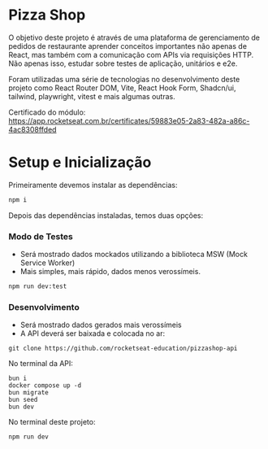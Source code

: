 # Pizza Shop
O objetivo deste projeto é através de uma plataforma de gerenciamento de pedidos de restaurante aprender conceitos importantes não apenas de React, mas também com a comunicação com APIs via requisições HTTP. Não apenas isso, estudar sobre testes de aplicação, unitários e e2e.

Foram utilizadas uma série de tecnologias no desenvolvimento deste projeto como React Router DOM, Vite, React Hook Form, Shadcn/ui, tailwind, playwright, vitest e mais algumas outras.

Certificado do módulo:
https://app.rocketseat.com.br/certificates/59883e05-2a83-482a-a86c-4ac8308ffded

# Setup e Inicialização
Primeiramente devemos instalar as dependências:
```bash
npm i
```
Depois das dependências instaladas, temos duas opções:

### Modo de Testes
- Será mostrado dados mockados utilizando a biblioteca MSW (Mock Service Worker)
- Mais simples, mais rápido, dados menos verossímeis. 
```bash
npm run dev:test
```

### Desenvolvimento
- Será mostrado dados gerados mais verossímeis
- A API deverá ser baixada e colocada no ar:
```git
git clone https://github.com/rocketseat-education/pizzashop-api
```

No terminal da API:
```
bun i
docker compose up -d
bun migrate
bun seed
bun dev
```
No terminal deste projeto:
```bash
npm run dev
```

